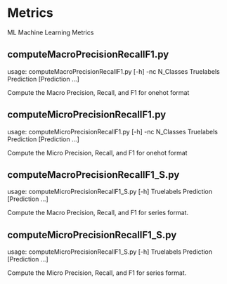 # Metrics
ML Machine Learning Metrics

## computeMacroPrecisionRecallF1.py
usage: computeMacroPrecisionRecallF1.py [-h] -nc N_Classes Truelabels Prediction [Prediction ...]<br/>

Compute the Macro Precision, Recall, and F1 for onehot format<br/>
  
## computeMicroPrecisionRecallF1.py
usage: computeMicroPrecisionRecallF1.py [-h] -nc N_Classes Truelabels Prediction [Prediction ...]<br/>

Compute the Micro Precision, Recall, and F1 for onehot format<br/>

## computeMacroPrecisionRecallF1_S.py
usage: computeMicroPrecisionRecallF1_S.py [-h] Truelabels Prediction [Prediction ...]

Compute the Macro Precision, Recall, and F1 for series format.

## computeMicroPrecisionRecallF1_S.py
usage: computeMicroPrecisionRecallF1_S.py [-h] Truelabels Prediction [Prediction ...]

Compute the Micro Precision, Recall, and F1 for series format.
